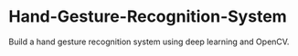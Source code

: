# Hand-Gesture-Recognition-System
Build a hand gesture recognition system using deep learning and OpenCV.
